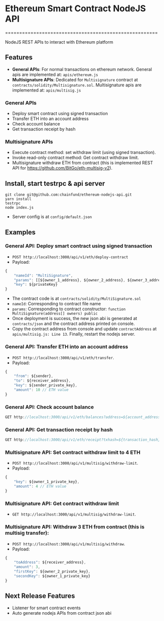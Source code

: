 # Ethereum Smart Contract NodeJS API
======================================================

NodeJS REST APIs to interact with Ethereum platform

## Features
- **General APIs**: For normal transactions on ethereum network. General apis are implemented at: `apis/ethereum.js`
- **Multisignature APIs**: Dedicated for `Multisignature` contract at `contracts/solidity/Multisignature.sol`. Multisignature apis are implemented at: `apis/multisig.js`

### General APIs
- Deploy smart contract using signed transaction
- Transfer ETH into an account address
- Check account balance
- Get transaction receipt by hash

### Multisignature APIs
- Execute contract method: set withdraw limit (using signed transaction).
- Invoke read-only contract method: Get contract withdraw limit.
- Multisignature withdraw ETH from contract (this is implemented REST API for https://github.com/BitGo/eth-multisig-v2).

## Install, start testrpc & api server

```
git clone git@github.com:chainfund/ethereum-nodejs-api.git
yarn install
testrpc
node index.js
```
- Server config is at `config/default.json`

## Examples

### General API: Deploy smart contract using signed transaction 
- `POST http://localhost:3000/api/v1/eth/deploy-contract`
- Payload:
```js
{ 
    "nameId": "MultiSignature",
    "params": [[${owner_1_address}, ${owner_2_address}, ${owner_3_address}]], 
    "key": ${privateKey} 
}
```
- The contract code is at `contracts/solidity/MultiSignature.sol`
- `nameId`: Corresponding to contract file name
- `params`: Corresponding to contract constructor: `function MultiSignature(address[] owners) public`
- Once deployment is success, the new json abi is generated at `contracts/json` and the contract address printed on console.
- Copy the contract address from console and update `contractAddress` at `apis/multisig.js: Line 13`. Finally, restart the nodejs server.

### General API: Transfer ETH into an account address 
- `POST http://localhost:3000/api/v1/eth/transfer`.
- Payload:
```js
{
    "from": ${sender},
    "to": ${receiver_address},
    "key": ${sender_private_key},
    "amount": 10 // ETH value
}
```

### General API: Check account balance
```js
GET http://localhost:3000/api/v1/eth/balances?address=${account_address}
```

### General API: Get transaction receipt by hash
```js
GET http://localhost:3000/api/v1/eth/receipt?txhash=${transaction_hash}
```

### Multisignature API: Set contract withdraw limit to 4 ETH 
- `POST http://localhost:3000/api/v1/multisig/withdraw-limit`.
- Payload:
```js
{
    "key": ${owner_1_private_key},
    "amount": 4 // ETH value
}
```

### Multisignature API: Get contract withdraw limit
- `GET http://localhost:3000/api/v1/multisig/withdraw-limit`.

### Multisignature API: Withdraw 3 ETH from contract (this is multisig transfer): 
- `POST http://localhost:3000/api/v1/multisig/withdraw`.
- Payload:
```js
{
    "toAddress": ${receiver_address},
    "amount": 3,
    "firstKey": ${owner_2_private_key},
    "secondKey": ${owner_1_private_key}
}
```

## Next Release Features
- Listener for smart contract events
- Auto generate nodejs APIs from contract json abi